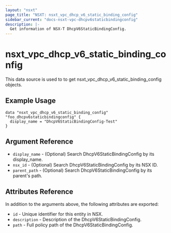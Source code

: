 ```yaml
---
layout: "nsxt"
page_title: "NSXT: nsxt_vpc_dhcp_v6_static_binding_config"
sidebar_current: "docs-nsxt-vpc-dhcpv6staticbindingconfig"
description: |-
  Get information of NSX-T DhcpV6StaticBindingConfig.
---
```


<!--
    Copyright 2023 VMware, Inc.
    SPDX-License-Identifier: Mozilla Public License 2.0
-->

# nsxt_vpc_dhcp_v6_static_binding_config

This data source is used to to get nsxt_vpc_dhcp_v6_static_binding_config objects.

## Example Usage

```hcl
data "nsxt_vpc_dhcp_v6_static_binding_config" "foo_dhcpv6staticbindingconfig" {
  display_name = "DhcpV6StaticBindingConfig-Test"
}
```

## Argument Reference

* `display_name` - (Optional) Search DhcpV6StaticBindingConfig by its display_name.
* `nsx_id` - (Optional) Search DhcpV6StaticBindingConfig by its NSX ID.
* `parent_path` - (Optional) Search DhcpV6StaticBindingConfig by its parent's path.

## Attributes Reference

In addition to the arguments above, the following attributes are exported:

* `id` - Unique identifier for this entity in NSX.
* `description` - Description of the DhcpV6StaticBindingConfig.
* `path` - Full policy path of the DhcpV6StaticBindingConfig.

